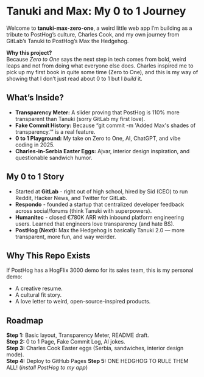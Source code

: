 # Tanuki and Max: My 0 to 1 Journey

Welcome to **tanuki-max-zero-one**, a weird little web app I’m building as a tribute to PostHog’s culture, Charles Cook, and my own journey from GitLab’s Tanuki to PostHog’s Max the Hedgehog.  

**Why this project?**  
Because *Zero to One* says the next step in tech comes from bold, weird leaps and not from doing what everyone else does. Charles inspired me to pick up my first book in quite some time (Zero to One), and this is my way of showing that I don’t just read about 0 to 1 but I *build* it.  


## What’s Inside?
- **Transparency Meter:** A slider proving that PostHog is 110% more transparent than Tanuki (sorry GitLab my first love).
- **Fake Commit History:** Because “git commit -m 'Added Max's shades of transparency.'” is a real feature.
- **0 to 1 Playground:** My take on Zero to One, AI, ChatGPT, and vibe coding in 2025.
- **Charles-in-Serbia Easter Eggs:** Ajvar, interior design inspiration, and questionable sandwich humor.

## My 0 to 1 Story
- Started at **GitLab** - right out of high school, hired by Sid (CEO) to run Reddit, Hacker News, and Twitter for GitLab.  
- **Respondo** - founded a startup that centralized developer feedback across social/forums (think Tanuki with superpowers).  
- **Humanitec** - closed €780K ARR with inbound platform engineering users. Learned that engineers love transparency (and hate BS).  
- **PostHog (Next):** Max the Hedgehog is basically Tanuki 2.0 — more transparent, more fun, and way weirder. 

## Why This Repo Exists
If PostHog has a HogFlix 3000 demo for its sales team, this is my personal demo:  
- A creative resume.  
- A cultural fit story.  
- A love letter to weird, open-source-inspired products.

## Roadmap
**Step 1:** Basic layout, Transparency Meter, README draft.  
**Step 2:** 0 to 1 Page, Fake Commit Log, AI jokes.  
**Step 3:** Charles Cook Easter eggs (Serbia, sandwiches, interior design mode).  
**Step 4:** Deploy to GitHub Pages
**Step 5:** ONE HEDGHOG TO RULE THEM ALL! (*install PostHog to my app*)